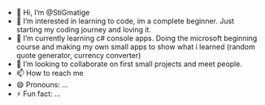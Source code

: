 - 👋 Hi, I’m @StiGmatige
- 👀 I’m interested in learning to code, im a complete beginner. Just starting my coding journey and loving it.
- 🌱 I’m currently learning c# console apps. Doing the microsoft beginning course and making my own small apps to show what i learned (random quote generator, currency converter)
- 💞️ I’m looking to collaborate on first small projects and meet people.
- 📫 How to reach me 
- 😄 Pronouns: ...
- ⚡ Fun fact: ...

<!---
StiGmatige/StiGmatige is a ✨ special ✨ repository because its `README.md` (this file) appears on your GitHub profile.
You can click the Preview link to take a look at your changes.
--->
